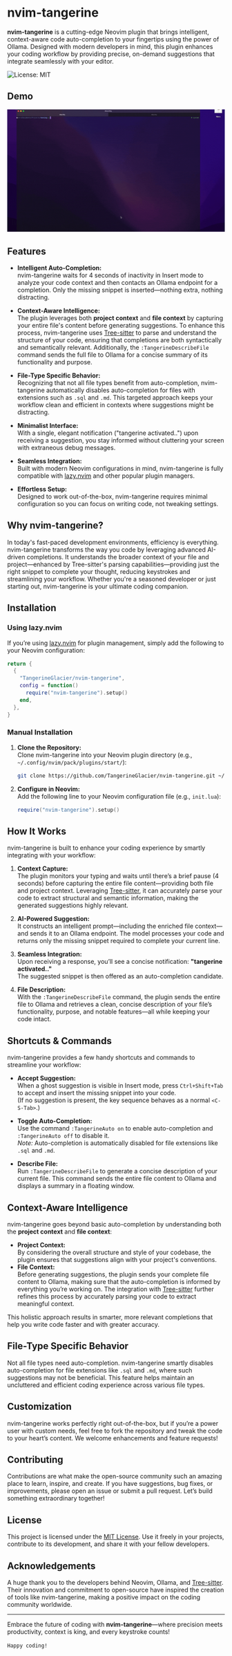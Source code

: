 
# nvim-tangerine

**nvim-tangerine** is a cutting-edge Neovim plugin that brings intelligent, context-aware code auto-completion to your fingertips using the power of Ollama. Designed with modern developers in mind, this plugin enhances your coding workflow by providing precise, on-demand suggestions that integrate seamlessly with your editor.

![License: MIT](https://img.shields.io/badge/License-MIT-blue.svg)

## Demo

![Demo GIF](assets/demo.gif)

## Features

- **Intelligent Auto-Completion:**  
  nvim-tangerine waits for 4 seconds of inactivity in Insert mode to analyze your code context and then contacts an Ollama endpoint for a completion. Only the missing snippet is inserted—nothing extra, nothing distracting.

- **Context-Aware Intelligence:**  
  The plugin leverages both **project context** and **file context** by capturing your entire file's content before generating suggestions. To enhance this process, nvim-tangerine uses [Tree-sitter](https://github.com/tree-sitter/tree-sitter) to parse and understand the structure of your code, ensuring that completions are both syntactically and semantically relevant. Additionally, the `:TangerineDescribeFile` command sends the full file to Ollama for a concise summary of its functionality and purpose.

- **File-Type Specific Behavior:**  
  Recognizing that not all file types benefit from auto-completion, nvim-tangerine automatically disables auto-completion for files with extensions such as `.sql` and `.md`. This targeted approach keeps your workflow clean and efficient in contexts where suggestions might be distracting.

- **Minimalist Interface:**  
  With a single, elegant notification ("tangerine activated..") upon receiving a suggestion, you stay informed without cluttering your screen with extraneous debug messages.

- **Seamless Integration:**  
  Built with modern Neovim configurations in mind, nvim-tangerine is fully compatible with [lazy.nvim](https://github.com/folke/lazy.nvim) and other popular plugin managers.

- **Effortless Setup:**  
  Designed to work out-of-the-box, nvim-tangerine requires minimal configuration so you can focus on writing code, not tweaking settings.

## Why nvim-tangerine?

In today's fast-paced development environments, efficiency is everything. nvim-tangerine transforms the way you code by leveraging advanced AI-driven completions. It understands the broader context of your file and project—enhanced by Tree-sitter's parsing capabilities—providing just the right snippet to complete your thought, reducing keystrokes and streamlining your workflow. Whether you're a seasoned developer or just starting out, nvim-tangerine is your ultimate coding companion.

## Installation

### Using lazy.nvim

If you’re using [lazy.nvim](https://github.com/folke/lazy.nvim) for plugin management, simply add the following to your Neovim configuration:

```lua
return {
  {
    "TangerineGlacier/nvim-tangerine",
    config = function()
      require("nvim-tangerine").setup()
    end,
  },
}
```

### Manual Installation

1. **Clone the Repository:**  
   Clone nvim-tangerine into your Neovim plugin directory (e.g., `~/.config/nvim/pack/plugins/start/`):

   ```sh
   git clone https://github.com/TangerineGlacier/nvim-tangerine.git ~/.config/nvim/pack/plugins/start/nvim-tangerine
   ```

2. **Configure in Neovim:**  
   Add the following line to your Neovim configuration file (e.g., `init.lua`):

   ```lua
   require("nvim-tangerine").setup()
   ```

## How It Works

nvim-tangerine is built to enhance your coding experience by smartly integrating with your workflow:

1. **Context Capture:**  
   The plugin monitors your typing and waits until there’s a brief pause (4 seconds) before capturing the entire file content—providing both file and project context. Leveraging [Tree-sitter](https://github.com/tree-sitter/tree-sitter), it can accurately parse your code to extract structural and semantic information, making the generated suggestions highly relevant.

2. **AI-Powered Suggestion:**  
   It constructs an intelligent prompt—including the enriched file context—and sends it to an Ollama endpoint. The model processes your code and returns only the missing snippet required to complete your current line.

3. **Seamless Integration:**  
   Upon receiving a response, you’ll see a concise notification: **"tangerine activated.."**  
   The suggested snippet is then offered as an auto-completion candidate.

4. **File Description:**  
   With the `:TangerineDescribeFile` command, the plugin sends the entire file to Ollama and retrieves a clean, concise description of your file’s functionality, purpose, and notable features—all while keeping your code intact.

## Shortcuts & Commands

nvim-tangerine provides a few handy shortcuts and commands to streamline your workflow:

- **Accept Suggestion:**  
  When a ghost suggestion is visible in Insert mode, press ``Ctrl+Shift+Tab`` to accept and insert the missing snippet into your code.  
  (If no suggestion is present, the key sequence behaves as a normal ``<C-S-Tab>``.)

- **Toggle Auto-Completion:**  
  Use the command ``:TangerineAuto on`` to enable auto-completion and ``:TangerineAuto off`` to disable it.  
  *Note:* Auto-completion is automatically disabled for file extensions like ``.sql`` and ``.md``.

- **Describe File:**  
  Run ``:TangerineDescribeFile`` to generate a concise description of your current file. This command sends the entire file content to Ollama and displays a summary in a floating window.

## Context-Aware Intelligence

nvim-tangerine goes beyond basic auto-completion by understanding both the **project context** and **file context**:
- **Project Context:**  
  By considering the overall structure and style of your codebase, the plugin ensures that suggestions align with your project's conventions.
- **File Context:**  
  Before generating suggestions, the plugin sends your complete file content to Ollama, making sure that the auto-completion is informed by everything you’re working on. The integration with [Tree-sitter](https://github.com/tree-sitter/tree-sitter) further refines this process by accurately parsing your code to extract meaningful context.

This holistic approach results in smarter, more relevant completions that help you write code faster and with greater accuracy.

## File-Type Specific Behavior

Not all file types need auto-completion. nvim-tangerine smartly disables auto-completion for file extensions like ``.sql`` and ``.md``, where such suggestions may not be beneficial. This feature helps maintain an uncluttered and efficient coding experience across various file types.

## Customization

nvim-tangerine works perfectly right out-of-the-box, but if you’re a power user with custom needs, feel free to fork the repository and tweak the code to your heart’s content. We welcome enhancements and feature requests!

## Contributing

Contributions are what make the open-source community such an amazing place to learn, inspire, and create. If you have suggestions, bug fixes, or improvements, please open an issue or submit a pull request. Let’s build something extraordinary together!

## License

This project is licensed under the [MIT License](LICENSE). Use it freely in your projects, contribute to its development, and share it with your fellow developers.

## Acknowledgements

A huge thank you to the developers behind Neovim, Ollama, and [Tree-sitter](https://github.com/tree-sitter/tree-sitter). Their innovation and commitment to open-source have inspired the creation of tools like nvim-tangerine, making a positive impact on the coding community worldwide.

---

Embrace the future of coding with **nvim-tangerine**—where precision meets productivity, context is king, and every keystroke counts!

`Happy coding!`
